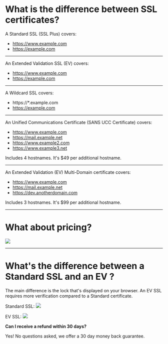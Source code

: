 #  What is the difference between SSL certificates?

A Standard SSL (SSL Plus) covers:

- https://www.example.com
- https://example.com

----------

An Extended Validation SSL (EV) covers:

- https://www.example.com
- https://example.com

----------
A Wildcard SSL  covers:

- https://*.example.com 
- https://example.com

----------


An Unified Communications Certificate (SANS UCC Certificate) covers:

- https://www.example.com
- https://mail.example.net
- https://www.example2.com
- https://www.example3.net


Includes 4 hostnames. It's $49 per additional hostname.

----------


An Extended Validation (EV) Multi-Domain certificate covers:

- https://www.example.com
- https://mail.example.net
- https://dev.anotherdomain.com


Includes 3 hostnames. It's $99 per additional hostname.

----------

# What about pricing?

<img src="https://raw.githubusercontent.com/GearHost/docs/master/Images/sslcomparison.png"  />

----------


#  What's the difference between a Standard SSL and an EV ?
The main difference is the lock that's displayed on your browser. An EV SSL requires more verification compared to a Standard certificate.

Standard SSL:
<img src="https://raw.githubusercontent.com/GearHost/docs/master/Images/sslgoogle.png" />

EV SSL:
<img src="https://raw.githubusercontent.com/GearHost/docs/master/Images/sslpaypal.png" />


**Can I receive a refund within 30 days?**

Yes! No questions asked, we offer a 30 day money back guarantee.
